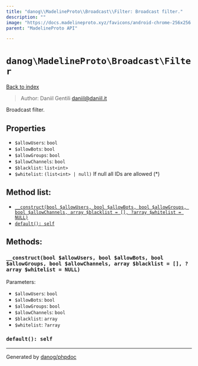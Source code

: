 ```yaml
---
title: "danog\\MadelineProto\\Broadcast\\Filter: Broadcast filter."
description: ""
image: "https://docs.madelineproto.xyz/favicons/android-chrome-256x256.png"
parent: "MadelineProto API"

---
```

# `danog\MadelineProto\Broadcast\Filter`
[Back to index](../../../index.html)

> Author: Daniil Gentili <daniil@daniil.it>  
  

Broadcast filter.  



## Properties
* `$allowUsers`: `bool` 
* `$allowBots`: `bool` 
* `$allowGroups`: `bool` 
* `$allowChannels`: `bool` 
* `$blacklist`: `list<int>` 
* `$whitelist`: `(list<int> | null)` If null all IDs are allowed (*)

## Method list:
* [`__construct(bool $allowUsers, bool $allowBots, bool $allowGroups, bool $allowChannels, array $blacklist = [], ?array $whitelist = NULL)`](#__construct)
* [`default(): self`](#default)

## Methods:
### <a name="__construct"></a> `__construct(bool $allowUsers, bool $allowBots, bool $allowGroups, bool $allowChannels, array $blacklist = [], ?array $whitelist = NULL)`




Parameters:

* `$allowUsers`: `bool`   
* `$allowBots`: `bool`   
* `$allowGroups`: `bool`   
* `$allowChannels`: `bool`   
* `$blacklist`: `array`   
* `$whitelist`: `?array`   



### <a name="default"></a> `default(): self`





---
Generated by [danog/phpdoc](https://phpdoc.daniil.it)
